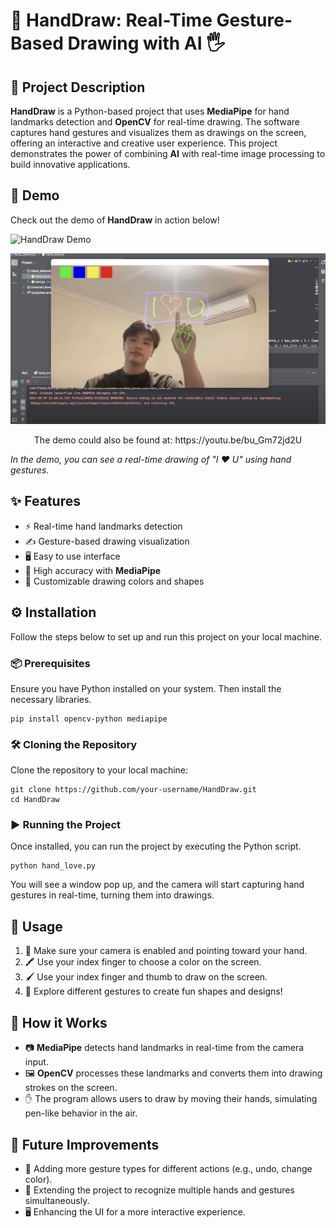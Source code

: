 <h1>🎨 HandDraw: Real-Time Gesture-Based Drawing with AI 🖐️</h1>

<h2>📝 Project Description</h2>

<p><strong>HandDraw</strong> is a Python-based project that uses <strong>MediaPipe</strong> for hand landmarks detection and <strong>OpenCV</strong> for real-time drawing. The software captures hand gestures and visualizes them as drawings on the screen, offering an interactive and creative user experience. This project demonstrates the power of combining <strong>AI</strong> with real-time image processing to build innovative applications.</p>

<h2>🎥 Demo</h2>

<p>Check out the demo of <strong>HandDraw</strong> in action below!</p>
<img src="demo.gif" alt="HandDraw Demo" style="max-width:100%;">

[![Watch the video](https://github.com/Kevinbui16/HandDraw-Real-Time-Gesture-Based-Drawing-with-AI/blob/main/Hand_detection/draw_image.png)](https://www.youtube.com/watch?v=Pw8q8O9CqHE)

<p align="center">
  The demo could also be found at: https://youtu.be/bu_Gm72jd2U
</p>

<p><em>In the demo, you can see a real-time drawing of "I ❤️ U" using hand gestures.</em></p>

<h2>✨ Features</h2>
<ul>
  <li>⚡ Real-time hand landmarks detection</li>
  <li>✍️ Gesture-based drawing visualization</li>
  <li>🖥️ Easy to use interface</li>
  <li>🎯 High accuracy with <strong>MediaPipe</strong></li>
  <li>🎨 Customizable drawing colors and shapes</li>
</ul>

<h2>⚙️ Installation</h2>

<p>Follow the steps below to set up and run this project on your local machine.</p>

<h3>📦 Prerequisites</h3>
<p>Ensure you have Python installed on your system. Then install the necessary libraries.</p>

<pre><code>pip install opencv-python mediapipe</code></pre>

<h3>🛠️ Cloning the Repository</h3>
<p>Clone the repository to your local machine:</p>

<pre><code>git clone https://github.com/your-username/HandDraw.git
cd HandDraw</code></pre>

<h3>▶️ Running the Project</h3>
<p>Once installed, you can run the project by executing the Python script.</p>

<pre><code>python hand_love.py</code></pre>

<p>You will see a window pop up, and the camera will start capturing hand gestures in real-time, turning them into drawings.</p>

<h2>🚀 Usage</h2>
<ol>
  <li>📸 Make sure your camera is enabled and pointing toward your hand.</li>
  <li>🖍️ Use your index finger to choose a color on the screen.</li>
  <li>🖌️ Use your index finger and thumb to draw on the screen.</li>
  <li>🎉 Explore different gestures to create fun shapes and designs!</li>
</ol>

<h2>🧠 How it Works</h2>

<ul>
  <li>📷 <strong>MediaPipe</strong> detects hand landmarks in real-time from the camera input.</li>
  <li>🖼️ <strong>OpenCV</strong> processes these landmarks and converts them into drawing strokes on the screen.</li>
  <li>✋ The program allows users to draw by moving their hands, simulating pen-like behavior in the air.</li>
</ul>

<h2>🔮 Future Improvements</h2>
<ul>
  <li>🧩 Adding more gesture types for different actions (e.g., undo, change color).</li>
  <li>🤚 Extending the project to recognize multiple hands and gestures simultaneously.</li>
  <li>🖥️ Enhancing the UI for a more interactive experience.</li>
</ul>
